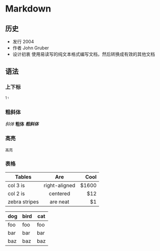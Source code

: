 # Markdown

## 历史
* 发行 2004
* 作者 John Gruber
* 设计初衷 使用易读写的纯文本格式编写文档，然后转换成有效的其他文档

## 语法

### 上下标
<sub>1<sub>
<sup>1<sup>

### 粗斜体
*斜体*
**粗体**
***粗斜体***

### 高亮
`高亮`

### 表格
| Tables        | Are           | Cool  |
| ------------- |:-------------:| -----:|
| col 3 is      | right-aligned | $1600 |
| col 2 is      | centered      |   $12 |
| zebra stripes | are neat      |    $1 |


dog | bird | cat
----|------|----
foo | foo  | foo
bar | bar  | bar
baz | baz  | baz
